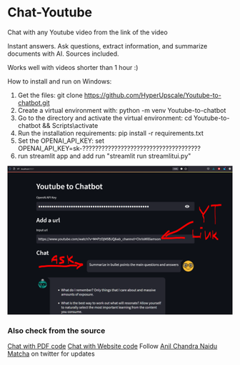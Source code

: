 # Chat-Youtube
Chat with any Youtube video from the link of the video

Instant answers. Ask questions, extract information, and summarize documents with AI. Sources included.

Works well with videos shorter than 1 hour :)



How to install and run on Windows:

1. Get the files: git clone https://github.com/HyperUpscale/Youtube-to-chatbot.git
2. Create a virtual environment with: python -m venv Youtube-to-chatbot
3. Go to the directory and activate the virtual environment: cd Youtube-to-chatbot && Scripts\activate   
4. Run the installation requirements: pip install -r requirements.txt
5. Set the OPENAI_API_KEY: set OPENAI_API_KEY=sk-?????????????????????????????????????
6. run streamlit app and add run "streamlit run streamlitui.py"

<img src="screenshot.PNG" alt="Screenshot">



### Also check from the source
[Chat with PDF code](https://github.com/Anil-matcha/ChatPDF)
[Chat with Website code](https://github.com/Anil-matcha/Website-to-Chatbot)
Follow [Anil Chandra Naidu Matcha](https://twitter.com/matchaman11) on twitter for updates

